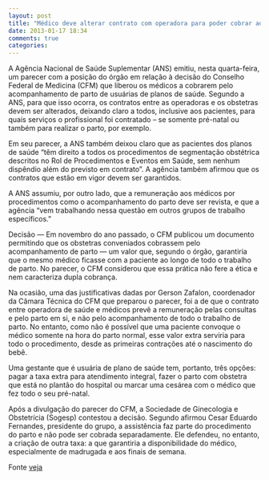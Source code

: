 ```yaml
---
layout: post
title: "Médico deve alterar contrato com operadora para poder cobrar adicional por parto"
date: 2013-01-17 18:34
comments: true
categories: 
---
```

A Agência Nacional de Saúde Suplementar (ANS) emitiu, nesta quarta-feira, um parecer com a posição do órgão em relação à decisão do Conselho Federal de Medicina (CFM) que liberou os médicos a cobrarem pelo acompanhamento de parto de usuárias de planos de saúde. Segundo a ANS, para que isso ocorra, os contratos entre as operadoras e os obstetras devem ser alterados, deixando claro a todos, inclusive aos pacientes, para quais serviços o profissional foi contratado – se somente pré-natal ou também para realizar o parto, por exemplo.

Em seu parecer, a ANS também deixou claro que as pacientes dos planos de saúde “têm direito a todos os procedimentos de segmentação obstétrica descritos no Rol de Procedimentos e Eventos em Saúde, sem nenhum dispêndio além do previsto em contrato”. A agência também afirmou que os contratos que estão em vigor devem ser garantidos.

A ANS assumiu, por outro lado, que a remuneração aos médicos por procedimentos como o acompanhamento do parto deve ser revista, e que a agência “vem trabalhando nessa questão em outros grupos de trabalho específicos.”

Decisão — Em novembro do ano passado, o CFM publicou um documento permitindo que os obstetras conveniados cobrassem pelo acompanhamento de parto — um valor que, segundo o órgão, garantiria que o mesmo médico ficasse com a paciente ao longo de todo o trabalho de parto. No parecer, o CFM considerou que essa prática não fere a ética e nem caracteriza dupla cobrança.

Na ocasião, uma das justificativas dadas por Gerson Zafalon, coordenador da Câmara Técnica do CFM que preparou o parecer, foi a de que o contrato entre operadora de saúde e médicos prevê a remuneração pelas consultas e pelo parto em si, e não pelo acompanhamento de todo o trabalho de parto. No entanto, como não é possível que uma paciente convoque o médico somente na hora do parto normal, esse valor extra serviria para todo o procedimento, desde as primeiras contrações até o nascimento do bebê.

Uma gestante que é usuária de plano de saúde tem, portanto, três opções: pagar a taxa extra para atendimento integral, fazer o parto com obstetra que está no plantão do hospital ou marcar uma cesárea com o médico que fez todo o seu pré-natal. 

Após a divulgação do parecer do CFM, a Sociedade de Ginecologia e Obstetrícia (Sogesp) contestou a decisão. Segundo afirmou Cesar Eduardo Fernandes, presidente do grupo, a assistência faz parte do procedimento do parto e não pode ser cobrada separadamente. Ele defendeu, no entanto, a criação de outra taxa: a que garantiria a disponibilidade do médico, especialmente de madrugada e aos finais de semana.

Fonte [veja](http://veja.abril.com.br/noticia/saude/medico-deve-alterar-contrato-com-operadora-para-poder-cobrar-adicional-por-parto-diz-ans)